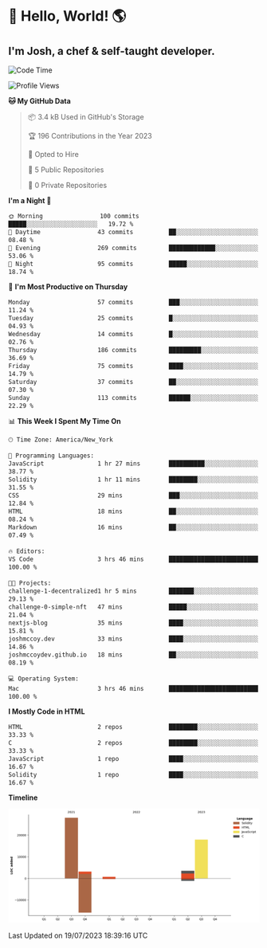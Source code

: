 # 👋 Hello, World! 🌎
## I'm Josh, a chef & self-taught developer.

<!-- I'm actively progressing through [roadmap.sh Full-Stack Developer roadmap](https://roadmap.sh/full-stack).  
HTML
CSS
JS
npm
Git
Tailwind
React
node.js
Python
SwiftUI
Solidity
Rust
I'm currently progressing through:
CS50X - Introduction to Computer Science 👨‍💻
CS50P - Introduction to Programming with Python 🐍
CS50W - Web Programming with Python and JavaScript 🕸️
-->

<!--START_SECTION:waka-->
![Code Time](http://img.shields.io/badge/Code%20Time-36%20mins-blue)

![Profile Views](http://img.shields.io/badge/Profile%20Views-211-blue)

**🐱 My GitHub Data** 

> 📦 3.4 kB Used in GitHub's Storage 
 > 
> 🏆 196 Contributions in the Year 2023
 > 
> 💼 Opted to Hire
 > 
> 📜 5 Public Repositories 
 > 
> 🔑 0 Private Repositories 
 > 
**I'm a Night 🦉** 

```text
🌞 Morning                100 commits         █████░░░░░░░░░░░░░░░░░░░░   19.72 % 
🌆 Daytime                43 commits          ██░░░░░░░░░░░░░░░░░░░░░░░   08.48 % 
🌃 Evening                269 commits         █████████████░░░░░░░░░░░░   53.06 % 
🌙 Night                  95 commits          █████░░░░░░░░░░░░░░░░░░░░   18.74 % 
```
📅 **I'm Most Productive on Thursday** 

```text
Monday                   57 commits          ███░░░░░░░░░░░░░░░░░░░░░░   11.24 % 
Tuesday                  25 commits          █░░░░░░░░░░░░░░░░░░░░░░░░   04.93 % 
Wednesday                14 commits          █░░░░░░░░░░░░░░░░░░░░░░░░   02.76 % 
Thursday                 186 commits         █████████░░░░░░░░░░░░░░░░   36.69 % 
Friday                   75 commits          ████░░░░░░░░░░░░░░░░░░░░░   14.79 % 
Saturday                 37 commits          ██░░░░░░░░░░░░░░░░░░░░░░░   07.30 % 
Sunday                   113 commits         ██████░░░░░░░░░░░░░░░░░░░   22.29 % 
```


📊 **This Week I Spent My Time On** 

```text
🕑︎ Time Zone: America/New_York

💬 Programming Languages: 
JavaScript               1 hr 27 mins        ██████████░░░░░░░░░░░░░░░   38.77 % 
Solidity                 1 hr 11 mins        ████████░░░░░░░░░░░░░░░░░   31.55 % 
CSS                      29 mins             ███░░░░░░░░░░░░░░░░░░░░░░   12.84 % 
HTML                     18 mins             ██░░░░░░░░░░░░░░░░░░░░░░░   08.24 % 
Markdown                 16 mins             ██░░░░░░░░░░░░░░░░░░░░░░░   07.49 % 

🔥 Editors: 
VS Code                  3 hrs 46 mins       █████████████████████████   100.00 % 

🐱‍💻 Projects: 
challenge-1-decentralized1 hr 5 mins         ███████░░░░░░░░░░░░░░░░░░   29.13 % 
challenge-0-simple-nft   47 mins             █████░░░░░░░░░░░░░░░░░░░░   21.04 % 
nextjs-blog              35 mins             ████░░░░░░░░░░░░░░░░░░░░░   15.81 % 
joshmccoy.dev            33 mins             ████░░░░░░░░░░░░░░░░░░░░░   14.86 % 
joshmccoydev.github.io   18 mins             ██░░░░░░░░░░░░░░░░░░░░░░░   08.19 % 

💻 Operating System: 
Mac                      3 hrs 46 mins       █████████████████████████   100.00 % 
```

**I Mostly Code in HTML** 

```text
HTML                     2 repos             ████████░░░░░░░░░░░░░░░░░   33.33 % 
C                        2 repos             ████████░░░░░░░░░░░░░░░░░   33.33 % 
JavaScript               1 repo              ████░░░░░░░░░░░░░░░░░░░░░   16.67 % 
Solidity                 1 repo              ████░░░░░░░░░░░░░░░░░░░░░   16.67 % 
```



**Timeline**

![Lines of Code chart](https://raw.githubusercontent.com/joshmccoydev/joshmccoydev/main/assets/bar_graph.png)


 Last Updated on 19/07/2023 18:39:16 UTC
<!--END_SECTION:waka-->
